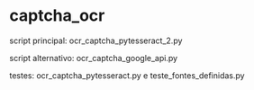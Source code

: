 # captcha_ocr
 script principal: ocr_captcha_pytesseract_2.py
 
 script alternativo: ocr_captcha_google_api.py
 
 testes: ocr_captcha_pytesseract.py e teste_fontes_definidas.py
